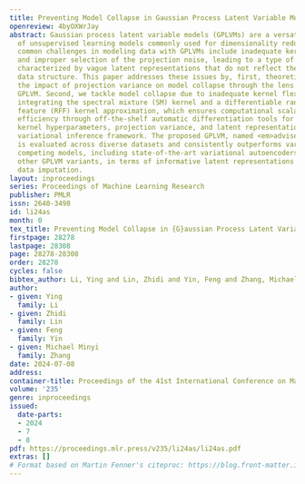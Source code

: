 ```yaml
---
title: Preventing Model Collapse in Gaussian Process Latent Variable Models
openreview: 4byOXWrJay
abstract: Gaussian process latent variable models (GPLVMs) are a versatile family
  of unsupervised learning models commonly used for dimensionality reduction. However,
  common challenges in modeling data with GPLVMs include inadequate kernel flexibility
  and improper selection of the projection noise, leading to a type of model collapse
  characterized by vague latent representations that do not reflect the underlying
  data structure. This paper addresses these issues by, first, theoretically examining
  the impact of projection variance on model collapse through the lens of a linear
  GPLVM. Second, we tackle model collapse due to inadequate kernel flexibility by
  integrating the spectral mixture (SM) kernel and a differentiable random Fourier
  feature (RFF) kernel approximation, which ensures computational scalability and
  efficiency through off-the-shelf automatic differentiation tools for learning the
  kernel hyperparameters, projection variance, and latent representations within the
  variational inference framework. The proposed GPLVM, named <em>advised</em>RFLVM,
  is evaluated across diverse datasets and consistently outperforms various salient
  competing models, including state-of-the-art variational autoencoders (VAEs) and
  other GPLVM variants, in terms of informative latent representations and missing
  data imputation.
layout: inproceedings
series: Proceedings of Machine Learning Research
publisher: PMLR
issn: 2640-3498
id: li24as
month: 0
tex_title: Preventing Model Collapse in {G}aussian Process Latent Variable Models
firstpage: 28278
lastpage: 28308
page: 28278-28308
order: 28278
cycles: false
bibtex_author: Li, Ying and Lin, Zhidi and Yin, Feng and Zhang, Michael Minyi
author:
- given: Ying
  family: Li
- given: Zhidi
  family: Lin
- given: Feng
  family: Yin
- given: Michael Minyi
  family: Zhang
date: 2024-07-08
address:
container-title: Proceedings of the 41st International Conference on Machine Learning
volume: '235'
genre: inproceedings
issued:
  date-parts:
  - 2024
  - 7
  - 8
pdf: https://proceedings.mlr.press/v235/li24as/li24as.pdf
extras: []
# Format based on Martin Fenner's citeproc: https://blog.front-matter.io/posts/citeproc-yaml-for-bibliographies/
---
```

